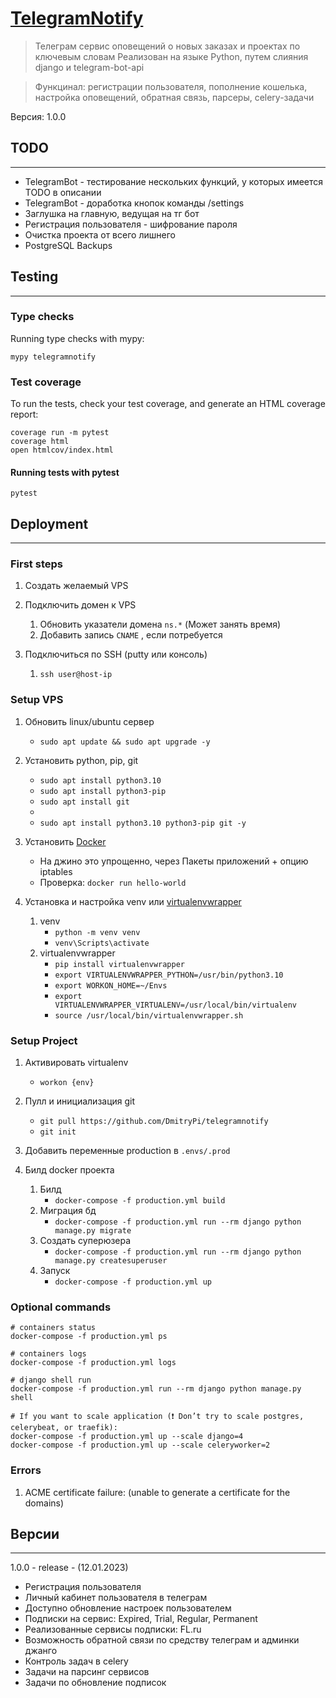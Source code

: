 # [TelegramNotify](https://telegramnotify.ru/)

> Телеграм сервис оповещений о новых заказах и проектах по ключевым словам
> Реализован на языке Python, путем слияния django и telegram-bot-api

> Функцинал: регистрации пользователя, пополнение кошелька, настройка оповещений, обратная связь, парсеры, celery-задачи

Версия: 1.0.0

## TODO

---

- TelegramBot - тестирование нескольких функций, у которых имеется TODO в описании
- TelegramBot - доработка кнопок команды /settings
- Заглушка на главную, ведущая на тг бот
- Регистрация пользователя - шифрование пароля
- Очистка проекта от всего лишнего
- PostgreSQL Backups

## Testing

---

### Type checks

Running type checks with mypy:

    mypy telegramnotify

### Test coverage

To run the tests, check your test coverage, and generate an HTML coverage report:

    coverage run -m pytest
    coverage html
    open htmlcov/index.html

#### Running tests with pytest

    pytest

## Deployment

---

### First steps

1. Создать желаемый VPS

2. Подключить домен к VPS

   1. Обновить указатели домена `ns.*` (Может занять время)
   2. Добавить запись `CNAME` , если потребуется

3. Подключиться по SSH (putty или консоль)
   1. `ssh user@host-ip`

### Setup VPS

1. Обновить linux/ubuntu сервер

   - `sudo apt update && sudo apt upgrade -y`

2. Установить python, pip, git

   - `sudo apt install python3.10`
   - `sudo apt install python3-pip`
   - `sudo apt install git`
   -
   - `sudo apt install python3.10 python3-pip git -y`

3. Установить [Docker](https://docs.docker.com/engine/install/ubuntu/)

   - На джино это упрощенно, через Пакеты приложений + опцию iptables
   - Проверка: `docker run hello-world`

4. Установка и настройка venv или [virtualenvwrapper](https://virtualenvwrapper.readthedocs.io/en/latest/)

   1. venv
      - `python -m venv venv`
      - `venv\Scripts\activate`
   2. virtualenvwrapper
      - `pip install virtualenvwrapper`
      - `export VIRTUALENVWRAPPER_PYTHON=/usr/bin/python3.10`
      - `export WORKON_HOME=~/Envs`
      - `export VIRTUALENVWRAPPER_VIRTUALENV=/usr/local/bin/virtualenv`
      - `source /usr/local/bin/virtualenvwrapper.sh`

### Setup Project

1. Активировать virtualenv

   - `workon {env}`

2. Пулл и инициализация git

   - `git pull https://github.com/DmitryPi/telegramnotify`
   - `git init`

3. Добавить переменные production в `.envs/.prod`

4. Билд docker проекта
   1. Билд
      - `docker-compose -f production.yml build`
   2. Миграция бд
      - `docker-compose -f production.yml run --rm django python manage.py migrate`
   3. Создать суперюзера
      - `docker-compose -f production.yml run --rm django python manage.py createsuperuser`
   4. Запуск
      - `docker-compose -f production.yml up`

### Optional commands

    # containers status
    docker-compose -f production.yml ps

    # containers logs
    docker-compose -f production.yml logs

    # django shell run
    docker-compose -f production.yml run --rm django python manage.py shell

    # If you want to scale application (❗ Don’t try to scale postgres, celerybeat, or traefik):
    docker-compose -f production.yml up --scale django=4
    docker-compose -f production.yml up --scale celeryworker=2

### Errors

1. ACME certificate failure: (unable to generate a certificate for the domains)

## Версии

---

1.0.0 - release - (12.01.2023)

- Регистрация пользователя
- Личный кабинет пользователя в телеграм
- Доступно обновление настроек пользователем
- Подписки на сервис: Expired, Trial, Regular, Permanent
- Реализованные сервисы подписки: FL.ru
- Возможность обратной связи по средству телеграм и админки джанго
- Контроль задач в celery
- Задачи на парсинг сервисов
- Задачи по обновление подписок
